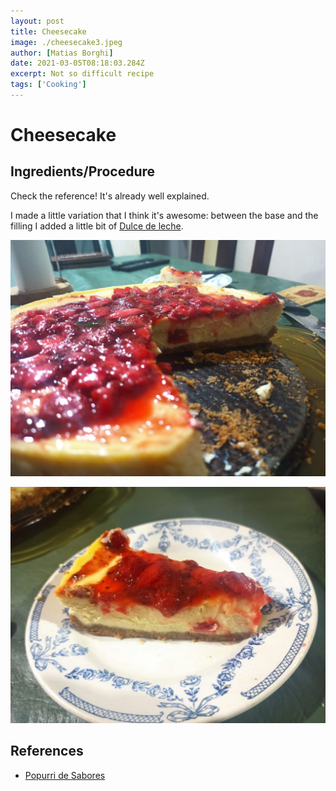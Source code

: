 ```yaml
---
layout: post
title: Cheesecake
image: ./cheesecake3.jpeg
author: [Matias Borghi]
date: 2021-03-05T08:18:03.284Z
excerpt: Not so difficult recipe
tags: ['Cooking']
---
```


# Cheesecake

## Ingredients/Procedure

Check the reference! It's already well explained. 

I made a little variation that I think it's awesome: between the base and the filling I added a little bit of [Dulce de leche](https://en.wikipedia.org/wiki/Dulce_de_leche).

![cheesecake](./cheesecake1.jpeg)

![cheesecake](./cheesecake2.jpeg)

## References

- [Popurri de Sabores](https://lourdesanduaga.wixsite.com/popurridesabores/post/cheesecake)